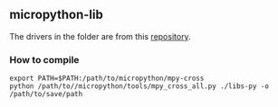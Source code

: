 ## micropython-lib

The drivers in the folder are from this [repository](https://github.com/micropython/micropython-lib).

### How to compile
```shell
export PATH=$PATH:/path/to/micropython/mpy-cross
python /path/to//micropython/tools/mpy_cross_all.py ./libs-py -o /path/to/save/path
```